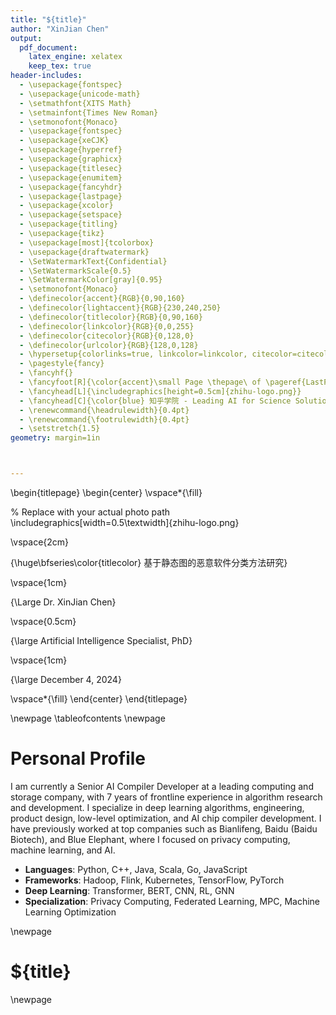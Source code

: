 ```yaml
---
title: "${title}"
author: "XinJian Chen"
output: 
  pdf_document:
    latex_engine: xelatex
    keep_tex: true
header-includes:
  - \usepackage{fontspec}
  - \usepackage{unicode-math}
  - \setmathfont{XITS Math}
  - \setmainfont{Times New Roman}
  - \setmonofont{Monaco}
  - \usepackage{fontspec}
  - \usepackage{xeCJK}
  - \usepackage{hyperref}
  - \usepackage{graphicx}
  - \usepackage{titlesec}
  - \usepackage{enumitem}
  - \usepackage{fancyhdr}
  - \usepackage{lastpage}
  - \usepackage{xcolor}
  - \usepackage{setspace}
  - \usepackage{titling}
  - \usepackage{tikz}
  - \usepackage[most]{tcolorbox}
  - \usepackage{draftwatermark}
  - \SetWatermarkText{Confidential}
  - \SetWatermarkScale{0.5}
  - \SetWatermarkColor[gray]{0.95}
  - \setmonofont{Monaco}
  - \definecolor{accent}{RGB}{0,90,160}
  - \definecolor{lightaccent}{RGB}{230,240,250}
  - \definecolor{titlecolor}{RGB}{0,90,160}
  - \definecolor{linkcolor}{RGB}{0,0,255}
  - \definecolor{citecolor}{RGB}{0,128,0}
  - \definecolor{urlcolor}{RGB}{128,0,128}
  - \hypersetup{colorlinks=true, linkcolor=linkcolor, citecolor=citecolor, urlcolor=urlcolor}
  - \pagestyle{fancy}
  - \fancyhf{}
  - \fancyfoot[R]{\color{accent}\small Page \thepage\ of \pageref{LastPage}}
  - \fancyhead[L]{\includegraphics[height=0.5cm]{zhihu-logo.png}}
  - \fancyhead[C]{\color{blue} 知乎学院 - Leading AI for Science Solutions}
  - \renewcommand{\headrulewidth}{0.4pt}
  - \renewcommand{\footrulewidth}{0.4pt}
  - \setstretch{1.5}
geometry: margin=1in



---
```



\begin{titlepage}
\begin{center}
\vspace*{\fill}

% Replace with your actual photo path
\includegraphics[width=0.5\textwidth]{zhihu-logo.png}

\vspace{2cm}

{\huge\bfseries\color{titlecolor} 基于静态图的恶意软件分类方法研究}

\vspace{1cm}

{\Large Dr. XinJian Chen}

\vspace{0.5cm}

{\large Artificial Intelligence Specialist, PhD}

\vspace{1cm}

{\large December 4, 2024}

\vspace*{\fill}
\end{center}
\end{titlepage}

\newpage
\tableofcontents
\newpage

# Personal Profile

I am currently a Senior AI Compiler Developer at a leading computing and storage company, with 7 years of frontline experience in algorithm research and development. I specialize in deep learning algorithms, engineering, product design, low-level optimization, and AI chip compiler development. I have previously worked at top companies such as Bianlifeng, Baidu (Baidu Biotech), and Blue Elephant, where I focused on privacy computing, machine learning, and AI.

- **Languages**: Python, C++, Java, Scala, Go, JavaScript
- **Frameworks**: Hadoop, Flink, Kubernetes, TensorFlow, PyTorch
- **Deep Learning**: Transformer, BERT, CNN, RL, GNN
- **Specialization**: Privacy Computing, Federated Learning, MPC, Machine Learning Optimization

\newpage

# ${title}

\newpage
